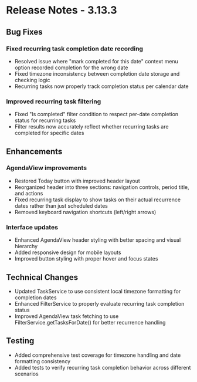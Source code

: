 # Release Notes - 3.13.3

## Bug Fixes

### Fixed recurring task completion date recording
- Resolved issue where "mark completed for this date" context menu option recorded completion for the wrong date
- Fixed timezone inconsistency between completion date storage and checking logic
- Recurring tasks now properly track completion status per calendar date

### Improved recurring task filtering
- Fixed "Is completed" filter condition to respect per-date completion status for recurring tasks
- Filter results now accurately reflect whether recurring tasks are completed for specific dates

## Enhancements

### AgendaView improvements
- Restored Today button with improved header layout
- Reorganized header into three sections: navigation controls, period title, and actions
- Fixed recurring task display to show tasks on their actual recurrence dates rather than just scheduled dates
- Removed keyboard navigation shortcuts (left/right arrows)

### Interface updates
- Enhanced AgendaView header styling with better spacing and visual hierarchy
- Added responsive design for mobile layouts
- Improved button styling with proper hover and focus states

## Technical Changes

- Updated TaskService to use consistent local timezone formatting for completion dates
- Enhanced FilterService to properly evaluate recurring task completion status
- Improved AgendaView task fetching to use FilterService.getTasksForDate() for better recurrence handling

## Testing

- Added comprehensive test coverage for timezone handling and date formatting consistency
- Added tests to verify recurring task completion behavior across different scenarios


